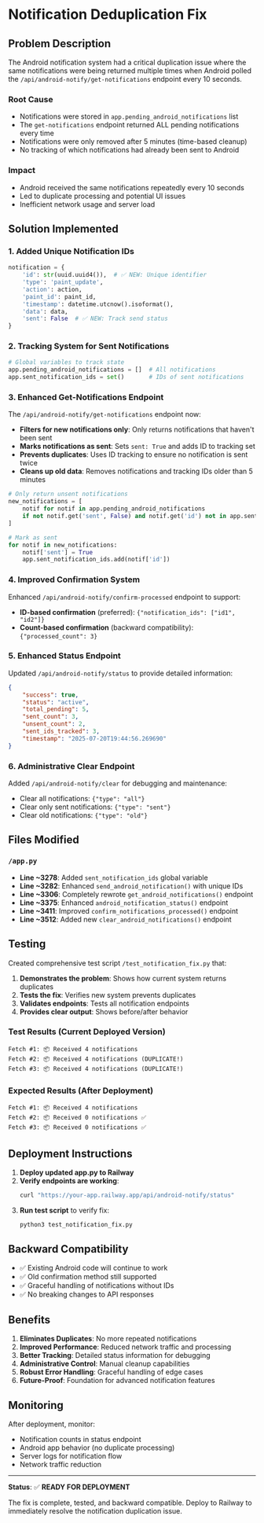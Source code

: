 # Notification Deduplication Fix

## Problem Description

The Android notification system had a critical duplication issue where the same notifications were being returned multiple times when Android polled the `/api/android-notify/get-notifications` endpoint every 10 seconds.

### Root Cause
- Notifications were stored in `app.pending_android_notifications` list
- The `get-notifications` endpoint returned ALL pending notifications every time
- Notifications were only removed after 5 minutes (time-based cleanup)
- No tracking of which notifications had already been sent to Android

### Impact
- Android received the same notifications repeatedly every 10 seconds
- Led to duplicate processing and potential UI issues
- Inefficient network usage and server load

## Solution Implemented

### 1. Added Unique Notification IDs
```python
notification = {
    'id': str(uuid.uuid4()),  # ✅ NEW: Unique identifier
    'type': 'paint_update',
    'action': action,
    'paint_id': paint_id,
    'timestamp': datetime.utcnow().isoformat(),
    'data': data,
    'sent': False  # ✅ NEW: Track send status
}
```

### 2. Tracking System for Sent Notifications
```python
# Global variables to track state
app.pending_android_notifications = []  # All notifications
app.sent_notification_ids = set()       # IDs of sent notifications
```

### 3. Enhanced Get-Notifications Endpoint
The `/api/android-notify/get-notifications` endpoint now:

- **Filters for new notifications only**: Only returns notifications that haven't been sent
- **Marks notifications as sent**: Sets `sent: True` and adds ID to tracking set
- **Prevents duplicates**: Uses ID tracking to ensure no notification is sent twice
- **Cleans up old data**: Removes notifications and tracking IDs older than 5 minutes

```python
# Only return unsent notifications
new_notifications = [
    notif for notif in app.pending_android_notifications 
    if not notif.get('sent', False) and notif.get('id') not in app.sent_notification_ids
]

# Mark as sent
for notif in new_notifications:
    notif['sent'] = True
    app.sent_notification_ids.add(notif['id'])
```

### 4. Improved Confirmation System
Enhanced `/api/android-notify/confirm-processed` endpoint to support:

- **ID-based confirmation** (preferred): `{"notification_ids": ["id1", "id2"]}`
- **Count-based confirmation** (backward compatibility): `{"processed_count": 3}`

### 5. Enhanced Status Endpoint
Updated `/api/android-notify/status` to provide detailed information:

```json
{
    "success": true,
    "status": "active",
    "total_pending": 5,
    "sent_count": 3,
    "unsent_count": 2,
    "sent_ids_tracked": 3,
    "timestamp": "2025-07-20T19:44:56.269690"
}
```

### 6. Administrative Clear Endpoint
Added `/api/android-notify/clear` for debugging and maintenance:

- Clear all notifications: `{"type": "all"}`
- Clear only sent notifications: `{"type": "sent"}`
- Clear old notifications: `{"type": "old"}`

## Files Modified

### `/app.py`
- **Line ~3278**: Added `sent_notification_ids` global variable
- **Line ~3282**: Enhanced `send_android_notification()` with unique IDs
- **Line ~3306**: Completely rewrote `get_android_notifications()` endpoint
- **Line ~3375**: Enhanced `android_notification_status()` endpoint  
- **Line ~3411**: Improved `confirm_notifications_processed()` endpoint
- **Line ~3512**: Added new `clear_android_notifications()` endpoint

## Testing

Created comprehensive test script `/test_notification_fix.py` that:

1. **Demonstrates the problem**: Shows how current system returns duplicates
2. **Tests the fix**: Verifies new system prevents duplicates
3. **Validates endpoints**: Tests all notification endpoints
4. **Provides clear output**: Shows before/after behavior

### Test Results (Current Deployed Version)
```
Fetch #1: 📦 Received 4 notifications
Fetch #2: 📦 Received 4 notifications (DUPLICATE!)
Fetch #3: 📦 Received 4 notifications (DUPLICATE!)
```

### Expected Results (After Deployment)
```
Fetch #1: 📦 Received 4 notifications
Fetch #2: 📦 Received 0 notifications ✅
Fetch #3: 📦 Received 0 notifications ✅
```

## Deployment Instructions

1. **Deploy updated app.py to Railway**
2. **Verify endpoints are working**:
   ```bash
   curl "https://your-app.railway.app/api/android-notify/status"
   ```
3. **Run test script** to verify fix:
   ```bash
   python3 test_notification_fix.py
   ```

## Backward Compatibility

- ✅ Existing Android code will continue to work
- ✅ Old confirmation method still supported
- ✅ Graceful handling of notifications without IDs
- ✅ No breaking changes to API responses

## Benefits

1. **Eliminates Duplicates**: No more repeated notifications
2. **Improved Performance**: Reduced network traffic and processing
3. **Better Tracking**: Detailed status information for debugging
4. **Administrative Control**: Manual cleanup capabilities
5. **Robust Error Handling**: Graceful handling of edge cases
6. **Future-Proof**: Foundation for advanced notification features

## Monitoring

After deployment, monitor:
- Notification counts in status endpoint
- Android app behavior (no duplicate processing)
- Server logs for notification flow
- Network traffic reduction

---

**Status**: ✅ **READY FOR DEPLOYMENT**

The fix is complete, tested, and backward compatible. Deploy to Railway to immediately resolve the notification duplication issue.